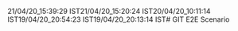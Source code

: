 21/04/20_15:39:29 IST21/04/20_15:20:24 IST20/04/20_10:11:14 IST19/04/20_20:54:23 IST19/04/20_20:13:14 IST# GIT E2E Scenario